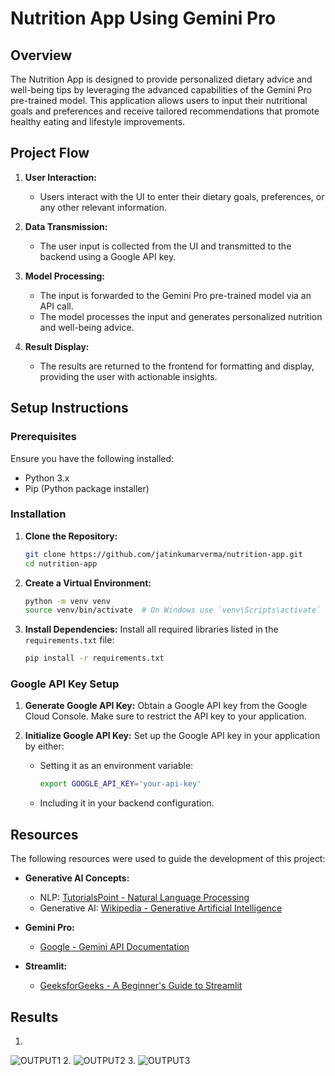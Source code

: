 # Nutrition App Using Gemini Pro

## Overview
The Nutrition App is designed to provide personalized dietary advice and well-being tips by leveraging the advanced capabilities of the Gemini Pro pre-trained model. This application allows users to input their nutritional goals and preferences and receive tailored recommendations that promote healthy eating and lifestyle improvements.

## Project Flow
1. **User Interaction:**
   - Users interact with the UI to enter their dietary goals, preferences, or any other relevant information.
   
2. **Data Transmission:**
   - The user input is collected from the UI and transmitted to the backend using a Google API key.

3. **Model Processing:**
   - The input is forwarded to the Gemini Pro pre-trained model via an API call.
   - The model processes the input and generates personalized nutrition and well-being advice.

4. **Result Display:**
   - The results are returned to the frontend for formatting and display, providing the user with actionable insights.

## Setup Instructions

### Prerequisites
Ensure you have the following installed:
- Python 3.x
- Pip (Python package installer)

### Installation

1. **Clone the Repository:**
   ```bash
   git clone https://github.com/jatinkumarverma/nutrition-app.git
   cd nutrition-app
   ```

2. **Create a Virtual Environment:**
   ```bash
   python -m venv venv
   source venv/bin/activate  # On Windows use `venv\Scripts\activate`
   ```

3. **Install Dependencies:**
   Install all required libraries listed in the `requirements.txt` file:
   ```bash
   pip install -r requirements.txt
   ```

### Google API Key Setup

1. **Generate Google API Key:**
   Obtain a Google API key from the Google Cloud Console. Make sure to restrict the API key to your application.

2. **Initialize Google API Key:**
   Set up the Google API key in your application by either:
   - Setting it as an environment variable:
     ```bash
     export GOOGLE_API_KEY='your-api-key'
     ```
   - Including it in your backend configuration.

## Resources

The following resources were used to guide the development of this project:

- **Generative AI Concepts:**
  - NLP: [TutorialsPoint - Natural Language Processing](https://www.tutorialspoint.com/natural_language_processing/index.htm)
  - Generative AI: [Wikipedia - Generative Artificial Intelligence](https://en.wikipedia.org/wiki/Generative_artificial_intelligence)
  
- **Gemini Pro:**
  - [Google - Gemini API Documentation](https://ai.google.dev/gemini-api/docs/get-started/python)
  
- **Streamlit:**
  - [GeeksforGeeks - A Beginner's Guide to Streamlit](https://www.geeksforgeeks.org/a-beginners-guide-to-streamlit/)

## Results
1. 
![OUTPUT1](https://github.com/user-attachments/assets/3882922d-8017-467c-bdeb-00a579fb301b)
2.
![OUTPUT2](https://github.com/user-attachments/assets/191be41f-1831-4aef-9088-cbe589fff8f8)
3.
![OUTPUT3](https://github.com/user-attachments/assets/789f5b3b-313d-464e-96e7-16656dde8ec5)




